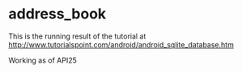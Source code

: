 # address_book

This is the running result of the tutorial at http://www.tutorialspoint.com/android/android_sqlite_database.htm

Working as of API25
